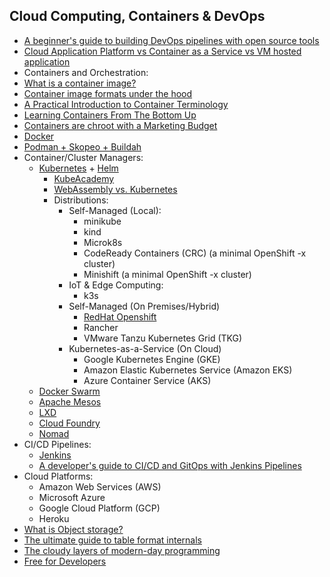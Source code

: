 ## Cloud Computing, Containers & DevOps

- [A beginner's guide to building DevOps pipelines with open source tools](https://opensource.com/article/19/4/devops-pipeline)
- [Cloud Application Platform vs Container as a Service vs VM hosted application](https://www.suse.com/c/cap-vs-caas-vs-vm-hosted-application/)
- Containers and Orchestration:
- [What is a container image?](https://opensource.com/article/21/8/container-image)
- [Container image formats under the hood](https://snyk.io/blog/container-image-formats/)
- [A Practical Introduction to Container Terminology](https://developers.redhat.com/blog/2018/02/22/container-terminology-practical-introduction#)
- [Learning Containers From The Bottom Up](https://iximiuz.com/en/posts/container-learning-path/)
- [Containers are chroot with a Marketing Budget](https://earthly.dev/blog/chroot/)
- [Docker](https://github.com/docker/labs/tree/master/developer-tools/java)
- [Podman + Skopeo + Buildah](https://www.redhat.com/en/blog/say-hello-buildah-podman-and-skopeo)
- Container/Cluster Managers:
  - [Kubernetes](https://www.jeremyjordan.me/kubernetes/) + [Helm](https://helm.sh/docs/)
    - [KubeAcademy](https://kube.academy/)
    - [WebAssembly vs. Kubernetes](https://thenewstack.io/yes-webassembly-can-replace-kubernetes/)
    - Distributions:
        - Self-Managed (Local):
          - minikube
          - kind
          - Microk8s
          - CodeReady Containers (CRC) (a minimal OpenShift -x cluster)
          - Minishift (a minimal OpenShift -x cluster)
        - IoT & Edge Computing:
          - k3s
        - Self-Managed (On Premises/Hybrid)
          - [RedHat Openshift](https://www.redhat.com/en/services/training/do288-red-hat-openshift-development-ii-containerizing-applications)
          - Rancher
          - VMware Tanzu Kubernetes Grid (TKG)
        - Kubernetes-as-a-Service (On Cloud)
          - Google Kubernetes Engine (GKE)
          - Amazon Elastic Kubernetes Service (Amazon EKS)
          - Azure Container Service (AKS)
  - [Docker Swarm](https://docs.docker.com/engine/swarm/)
  - [Apache Mesos](https://mesos.apache.org/)
  - [LXD](https://linuxcontainers.org/lxd/)
  - [Cloud Foundry](https://docs.cloudfoundry.org)
  - [Nomad](https://www.nomadproject.io/)
- CI/CD Pipelines:
  - [Jenkins](https://www.edx.org/course/introduction-to-jenkins)
  - [A developer's guide to CI/CD and GitOps with Jenkins Pipelines](https://developers.redhat.com/articles/2022/01/13/developers-guide-cicd-and-gitops-jenkins-pipelines#)
- Cloud Platforms:
  - Amazon Web Services (AWS)
  - Microsoft Azure
  - Google Cloud Platform (GCP)
  - Heroku
- [What is Object storage?](https://cloud.google.com/learn/what-is-object-storage#:~:text=Object%20storage%20is%20a%20data,for%20easy%20access%20and%20retrieval.)
- [The ultimate guide to table format internals](https://jack-vanlightly.com/blog/2024/10/28/the-ultimate-guide-to-table-format-internals)
- [The cloudy layers of modern-day programming](https://vickiboykis.com/2022/12/05/the-cloudy-layers-of-modern-day-programming/) 
- [Free for Developers](https://free-for.dev)
